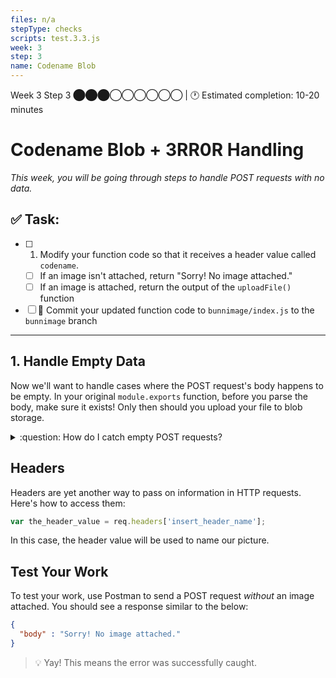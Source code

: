 ```yaml
---
files: n/a
stepType: checks
scripts: test.3.3.js
week: 3
step: 3
name: Codename Blob
---
```


Week 3 Step 3 ⬤⬤⬤◯◯◯◯◯◯ | 🕐 Estimated completion: 10-20 minutes

# Codename Blob + 3RR0R Handling
*This week, you will be going through steps to handle POST requests with no data.*

## ✅  Task:

- [ ] 1. Modify your function code so that it receives a header value called `codename`.
  - [ ] If an image isn't attached, return "Sorry! No image attached."
  - [ ] If an image is attached, return the output of the `uploadFile()` function
- [ ] 🚀 Commit your updated function code to `bunnimage/index.js` to the `bunnimage` branch

---

## 1. Handle Empty Data

Now we'll want to handle cases where the POST request's body happens to be empty. In your original `module.exports` function, before you parse the body, make sure it exists! Only then should you upload your file to blob storage.

<details>
<summary>:question: How do I catch empty POST requests?</summary>

Use an if-else statement to catch when `body == null`. If it's empty, set the `responseMessage` to "Sorry! No image attached." Otherwise, you can safely parse the body!

```js
var responseMessage = ""
if (body == "" || body == undefined) {
    responseMessage = "Sorry! No image attached."
} else {
    var password = // get the header called "codename"
    var boundary = multipart.getBoundary(req.headers['content-type']);
    var parsedBody = multipart.Parse(body, boundary);
    responseMessage = await uploadFile(parsedBody, password);
}
```
> :bulb: Hint: `responseMessage` is what we're returning to the user as the output.
</details>

## Headers
Headers are yet another way to pass on information in HTTP requests. Here's how to access them:
```js
var the_header_value = req.headers['insert_header_name'];
```
In this case, the header value will be used to name our picture.

## Test Your Work

To test your work, use Postman to send a POST request *without* an image attached. You should see a response similar to the below:

```JSON
{
  "body" : "Sorry! No image attached."
}
```
> 💡 Yay! This means the error was successfully caught.
